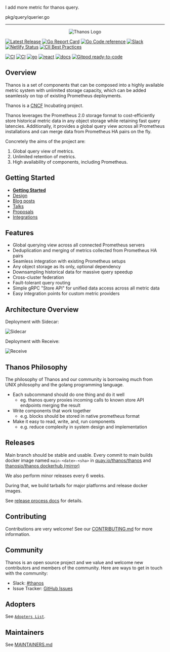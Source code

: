 I add more metric for thanos query.

pkg/query/querier.go

----
<p align="center"><img src="docs/img/Thanos-logo_fullmedium.png" alt="Thanos Logo"></p>

[![Latest Release](https://img.shields.io/github/release/thanos-io/thanos.svg?style=flat-square)](https://github.com/thanos-io/thanos/releases/latest) [![Go Report Card](https://goreportcard.com/badge/github.com/thanos-io/thanos)](https://goreportcard.com/report/github.com/thanos-io/thanos) [![Go Code reference](https://img.shields.io/badge/code%20reference-go.dev-darkblue.svg)](https://pkg.go.dev/github.com/thanos-io/thanos?tab=subdirectories) [![Slack](https://img.shields.io/badge/join%20slack-%23thanos-brightgreen.svg)](https://slack.cncf.io/) [![Netlify Status](https://api.netlify.com/api/v1/badges/664a5091-934c-4b0e-a7b6-bc12f822a590/deploy-status)](https://app.netlify.com/sites/thanos-io/deploys) [![CII Best Practices](https://bestpractices.coreinfrastructure.org/projects/3048/badge)](https://bestpractices.coreinfrastructure.org/projects/3048)

[![CI](https://github.com/thanos-io/thanos/workflows/CI/badge.svg)](https://github.com/thanos-io/thanos/actions?query=workflow%3ACI) [![CI](https://circleci.com/gh/thanos-io/thanos.svg?style=svg)](https://circleci.com/gh/thanos-io/thanos) [![go](https://github.com/thanos-io/thanos/workflows/go/badge.svg)](https://github.com/thanos-io/thanos/actions?query=workflow%3Ago) [![react](https://github.com/thanos-io/thanos/workflows/react/badge.svg)](https://github.com/thanos-io/thanos/actions?query=workflow%3Areact) [![docs](https://github.com/thanos-io/thanos/workflows/docs/badge.svg)](https://github.com/thanos-io/thanos/actions?query=workflow%3Adocs) [![Gitpod ready-to-code](https://img.shields.io/badge/Gitpod-ready--to--code-blue?logo=gitpod)](https://gitpod.io/#https://github.com/thanos-io/thanos)

## Overview

Thanos is a set of components that can be composed into a highly available metric system with unlimited storage capacity, which can be added seamlessly on top of existing Prometheus deployments.

Thanos is a [CNCF](https://www.cncf.io/) Incubating project.

Thanos leverages the Prometheus 2.0 storage format to cost-efficiently store historical metric data in any object storage while retaining fast query latencies. Additionally, it provides a global query view across all Prometheus installations and can merge data from Prometheus HA pairs on the fly.

Concretely the aims of the project are:

1. Global query view of metrics.
2. Unlimited retention of metrics.
3. High availability of components, including Prometheus.

## Getting Started

* **[Getting Started](https://thanos.io/tip/thanos/getting-started.md/)**
* [Design](https://thanos.io/tip/thanos/design.md/)
* [Blog posts](docs/getting-started.md#blog-posts)
* [Talks](docs/getting-started.md#talks)
* [Proposals](docs/proposals-done)
* [Integrations](docs/integrations.md)

## Features

* Global querying view across all connected Prometheus servers
* Deduplication and merging of metrics collected from Prometheus HA pairs
* Seamless integration with existing Prometheus setups
* Any object storage as its only, optional dependency
* Downsampling historical data for massive query speedup
* Cross-cluster federation
* Fault-tolerant query routing
* Simple gRPC "Store API" for unified data access across all metric data
* Easy integration points for custom metric providers

## Architecture Overview

Deployment with Sidecar:

![Sidecar](https://docs.google.com/drawings/d/e/2PACX-1vTBFKKgf8YDInJyRakPE8eZZg9phTlOsBB2ogNkFvhNGbZ8YDvz_cGMbxWZBG1G6hpsQfSX145FpYcv/pub?w=960&h=720)

Deployment with Receive:

![Receive](https://docs.google.com/drawings/d/e/2PACX-1vTfko27YB_3ab7ZL8ODNG5uCcrpqKxhmqaz3lW-yhGN3_oNxkTrqXmwwlcZjaWf3cGgAJIM4CMwwkEV/pub?w=960&h=720)

## Thanos Philosophy

The philosophy of Thanos and our community is borrowing much from UNIX philosophy and the golang programming language.

* Each subcommand should do one thing and do it well
  * eg. thanos query proxies incoming calls to known store API endpoints merging the result
* Write components that work together
  * e.g. blocks should be stored in native prometheus format
* Make it easy to read, write, and, run components
  * e.g. reduce complexity in system design and implementation

## Releases

Main branch should be stable and usable. Every commit to main builds docker image named `main-<date>-<sha>` in [quay.io/thanos/thanos](https://quay.io/repository/thanos/thanos) and [thanosio/thanos dockerhub (mirror)](https://hub.docker.com/r/thanosio/thanos)

We also perform minor releases every 6 weeks.

During that, we build tarballs for major platforms and release docker images.

See [release process docs](docs/release-process.md) for details.

## Contributing

Contributions are very welcome! See our [CONTRIBUTING.md](CONTRIBUTING.md) for more information.

## Community

Thanos is an open source project and we value and welcome new contributors and members of the community. Here are ways to get in touch with the community:

* Slack: [#thanos](https://slack.cncf.io/)
* Issue Tracker: [GitHub Issues](https://github.com/thanos-io/thanos/issues)

## Adopters

See [`Adopters List`](website/data/adopters.yml).

## Maintainers

See [MAINTAINERS.md](MAINTAINERS.md)
